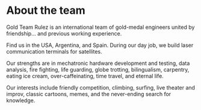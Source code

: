 # About the team

Gold Team Rulez is an international team of gold-medal engineers united by friendship... and previous working experience.

Find us in the USA, Argentina, and Spain. During our day job, we build laser communication terminals for satellites.

Our strengths are in mechatronic hardware development and testing, data analysis, fire fighting, life guarding, globe trotting, bilingualism, carpentry, eating ice cream, over-caffeinating, time travel, and eternal life.

Our interests include friendly competition, climbing, surfing, live theater and improv, classic cartoons, memes, and the never-ending search for knowledge.